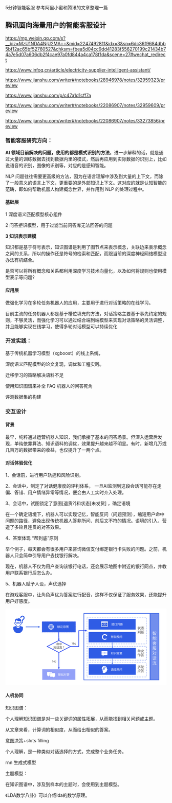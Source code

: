5分钟智能客服 参考阿里小蜜和腾讯的文章整理一篇



## 腾讯面向海量用户的智能客服设计

https://mp.weixin.qq.com/s?__biz=MzU1NDA4NjU2MA==&mid=2247492811&idx=3&sn=6dc36f9684dbb5bf12ac65bf52760527&chksm=fbea5d04cc9dd41283f556270199c21434b74a7e5d07a606db2f4cae97a0fd844a4ca178f1da&scene=27#wechat_redirect

https://www.infoq.cn/article/electricity-supplier-intelligent-assistant/

https://www.jianshu.com/writer#/notebooks/28946978/notes/32959323/preview

https://www.jianshu.com/p/c47a1d1cff7a

https://www.jianshu.com/writer#/notebooks/22086907/notes/32959609/preview

https://www.jianshu.com/writer#/notebooks/22086907/notes/33273856/preview





### 智能客服研究方向：

**AI 领域目前解决的问题，使用的都是模式识别的方法**。进一步解释的话，就是通过大量的训练数据去找到数据内里的模式，然后再应用到实际数据的识别上，比如说语音的识别，图像的识别等，对应的是感知智能。

NLP 问题往往需要更高级的方法，因为在语言理解中涉及到大量的上下文，而除了一般意义的语言上下文，更重要的是外部知识上下文。这对应的就是认知智能的范畴，即如何帮助机器人构建概念世界，并作用到 NLP 的处理过程中。

#### **基础层**

1 深度语义匹配模型核心组件

2 问答拒识模型，用于过滤当前问答库无法回答的问题

**3 知识表示建模**

知识都是基于符号表示，知识图谱是利用了图节点来表示概念，关联边来表示概念之间的关系，所以的操作还是符号的检索和匹配，而跟当前的深度神经网络模型没办法有机结合。

是否可以将所有概念和关系都利用深度学习技术向量化，以及如何将规则也使用模型表示等问题?

#### **应用层**

做强化学习在多轮任务机器人的应用，主要用于进行对话策略的在线学习。

目前主流的任务机器人都是基于槽位填充的方法，对话策略主要基于事先约定的规则，不够灵活，而强化学习可以通过结合端到端模型来实现对话策略的灵活调整，并且能够实现在线学习，使得多轮对话模型可以持续优化

#### 







### 开发实践：

基于传统机器学习模型（xgboost）的线上系统，

深度语义匹配模型的论文复现，调优和工程实践。

迁移学习的策略解决语料不足

使用知识图谱来补全 FAQ 机器人的问答死角

评测数据集的构建



### 交互设计 

#### 背景

最早，纯粹通过运营机器人知识，我们承接了基本的问答场景。但深入运营后发现，单纯依靠算法、知识语料的调优，效果提升越来越不明显。有时，新增几万或几百万的数据带来的收益，也仅提升了一两个点。

 

#### **对话体验优化**  

1、会话前，进行用户轨迹和风险识别。

2、会话中，制定了对话健康度的评判体系， 一旦AI监测到这段会话可能存在走偏、答错、用户情绪异常等情况，便会由人工实时介入处理。



3、会话中，试图锁定了意图[退货?]和状态[未发货] ，确定语境

在一个确定语境下，机器人可以实现记忆，智能反问（问题预测），缩短用户命中问题的路径，避免出现传统机器人答非所问、前后文不符的情况。语境的引入，营造了多轮且连贯的对答效果。 



4、答案体现 “帮到底”原则

举个例子，每天都会有很多用户来咨询微信支付绑定银行卡失败的问题。之前，机器人只会简单引导用户去找银行解决。

现在，机器人不仅为用户查询该银行电话，还会展示地图中附近的银行网点，并教用户联系银行后怎么办。



5、机器人赋予人设，声优选择

​     在游戏客服中，让角色声优为答案进行配音，这样不仅保证了服务效果，还能提升用户好感度。  





 





 

![1604659288462](%E6%99%BA%E8%83%BD%E5%AE%A2%E6%9C%8D/1604659288462.png)



####  人机协同

知识图谱：

个人理解知识图谱是对一些关键词的属性拓展，从而能找到相关问题或主题。

从文章来看，计算词的相似度，从而给出相似的答案。



意图决策+slots filling 

个人理解，是一种类似对话选择的方式，完成整个业务任务。



rnn 生成式模型



主题模型：

在知识图谱中，涉及到样本的主题时，会使用到主题模型。

《LDA数学八卦》可以介绍lda的数学原理。















